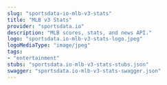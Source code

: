 ```yaml
---
slug: "sportsdata-io-mlb-v3-stats"
title: "MLB v3 Stats"
provider: "sportsdata.io"
description: "MLB scores, stats, and news API."
logo: "sportsdata.io-mlb-v3-stats-logo.jpeg"
logoMediaType: "image/jpeg"
tags:
- "entertainment"
stubs: "sportsdata.io-mlb-v3-stats-stubs.json"
swagger: "sportsdata.io-mlb-v3-stats-swagger.json"
---
```


